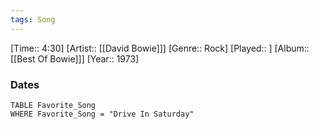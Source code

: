 ```yaml
---
tags: Song  
---
```

[Time:: 4:30]
[Artist:: [[David Bowie]]]
[Genre:: Rock]
[Played:: ]
[Album:: [[Best Of Bowie]]]
[Year:: 1973]
### Dates
````dataview
TABLE Favorite_Song
WHERE Favorite_Song = "Drive In Saturday"
````